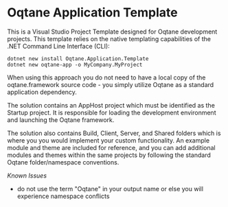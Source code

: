 # Oqtane Application Template

This is a Visual Studio Project Template designed for Oqtane development projects. This template relies on the native templating capabilities of the .NET Command Line Interface (CLI):

```
dotnet new install Oqtane.Application.Template
dotnet new oqtane-app -o MyCompany.MyProject
```

When using this approach you do not need to have a local copy of the oqtane.framework source code - you simply utilize Oqtane as a standard application dependency.

The solution contains an AppHost project which must be identified as the Startup project. It is responsible for loading the development environment and launching the Oqtane framework.

The solution also contains Build, Client, Server, and Shared folders which is where you you would implement your custom functionality. An example module and theme are included for reference, and you can add additional modules and themes within the same projects by following the standard Oqtane folder/namespace conventions. 

*Known Issues*

- do not use the term "Oqtane" in your output name or else you will experience namespace conflicts
